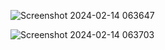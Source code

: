 ![Screenshot 2024-02-14 063647](https://github.com/ishu-knit/Doctalk_python/assets/123448281/ccc35488-2ed9-4124-bc08-48128bf3ba92)

![Screenshot 2024-02-14 063703](https://github.com/ishu-knit/Doctalk_python/assets/123448281/70a9dc39-5108-4d2c-85ca-221a2471d99d)
